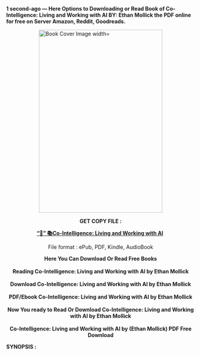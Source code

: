 <p><strong>1 second-ago &mdash; Here Options to Downloading or Read Book of Co-Intelligence: Living and Working with AI BY: Ethan Mollick the PDF online for free on Server Amazon, Reddit, Goodreads.</strong></p><p><a href="https://yuzong16a.web.app/apply/059371671X"><img style="display: block; margin-left: auto; margin-right: auto;" src="https://i.gr-assets.com/images/S/compressed.photo.goodreads.com/books/1704901654l/201182704.jpg" alt="Book Cover Image width=" width="330" height="488" /></a></p><p style="text-align: center;"><strong>GET COPY FILE :</strong></p><p style="text-align: center;"><strong><a href="https://yuzong16a.web.app/apply/059371671X" target="_blank" rel="noopener">“📢” 📚Co-Intelligence: Living and Working with AI</a>&nbsp;</strong></p><p style="text-align: center;">File format : ePub, PDF, Kindle, AudioBook</p><div style="text-align: center;"><strong>Here You Can Download Or Read Free Books</strong></div><div style="text-align: center;">&nbsp;</div><div style="text-align: center;"><strong>Reading Co-Intelligence: Living and Working with AI by Ethan Mollick</strong></div><div style="text-align: center;">&nbsp;</div><div style="text-align: center;"><strong>Download Co-Intelligence: Living and Working with AI by Ethan Mollick</strong></div><div style="text-align: center;">&nbsp;</div><div style="text-align: center;"><strong>PDF/Ebook Co-Intelligence: Living and Working with AI by Ethan Mollick</strong></div><div style="text-align: center;">&nbsp;</div><div style="text-align: center;"><strong>Now You ready to Read Or Download Co-Intelligence: Living and Working with AI by Ethan Mollick</strong></div><div style="text-align: center;">&nbsp;</div><div style="text-align: center;"><strong>Co-Intelligence: Living and Working with AI by (Ethan Mollick) PDF Free Download</strong></div><p><strong>SYNOPSIS :</strong></p><p></p>
